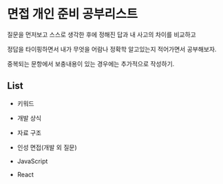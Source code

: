 # 면접 개인 준비 공부리스트

질문을 먼저보고 스스로 생각한 후에 정해진 답과 내 사고의 차이를 비교하고

정답을 타이핑하면서 내가 무엇을 어람나 정확학 알고있는지 적어가면서 공부해보자.

중복되는 문항에서 보충내용이 있는 경우에는 추가적으로 작성하기.

## List

- 키워드 

- 개발 상식

- 자료 구조

- 인성 면접(개발 외 질문)

- JavaScript

- React

